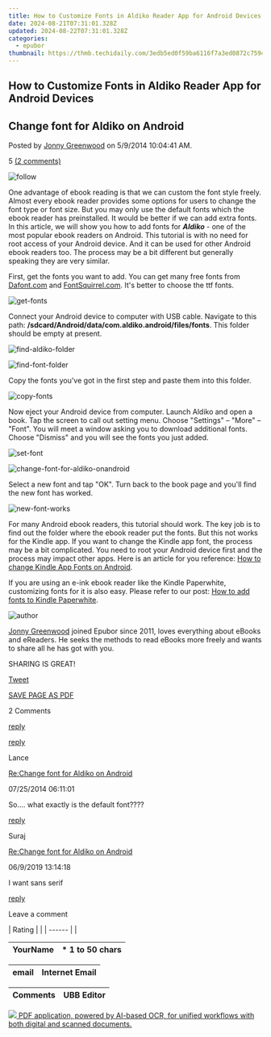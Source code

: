 ```yaml
---
title: How to Customize Fonts in Aldiko Reader App for Android Devices
date: 2024-08-21T07:31:01.328Z
updated: 2024-08-22T07:31:01.328Z
categories:
  - epubor
thumbnail: https://thmb.techidaily.com/3edb5ed0f59ba6116f7a3ed0872c7594498c971b0508e76320f421ee17afaca1.jpg
---
```


## How to Customize Fonts in Aldiko Reader App for Android Devices

## Change font for Aldiko on Android

Posted by [Jonny Greenwood](https://plus.google.com/u/0/+JonnyGreenwood999) on 5/9/2014 10:04:41 AM.

5 [(2 comments)](http://www.epubor.com/#comment-area) 



![follow](http://www.epubor.com/images/follow.png)

One advantage of ebook reading is that we can custom the font style freely. Almost every ebook reader provides some options for users to change the font type or font size. But you may only use the default fonts which the ebook reader has preinstalled. It would be better if we can add extra fonts. In this article, we will show you how to add fonts for _**Aldiko**_ \- one of the most popular ebook readers on Android. This tutorial is with no need for root access of your Android device. And it can be used for other Android ebook readers too. The process may be a bit different but generally speaking they are very similar. 

First, get the fonts you want to add. You can get many free fonts from [Dafont.com](https://www.dafont.com/) and [FontSquirrel.com](http://www.fontsquirrel.com/). It's better to choose the ttf fonts.

![get-fonts](https://www.epubor.com/images/uppic/1-get-fonts.jpg)

Connect your Android device to computer with USB cable. Navigate to this path: **/sdcard/Android/data/com.aldiko.android/files/fonts**. This folder should be empty at present.

![find-aldiko-folder](https://www.epubor.com/images/uppic/2-find-aldiko-folder.jpg)

![find-font-folder](https://www.epubor.com/images/uppic/3-find-font-folder.jpg)

Copy the fonts you've got in the first step and paste them into this folder.

![copy-fonts](https://www.epubor.com/images/uppic/4-copy-fonts.jpg)

Now eject your Android device from computer. Launch Aldiko and open a book. Tap the screen to call out setting menu. Choose "Settings" – "More" – "Font". You will meet a window asking you to download additional fonts. Choose "Dismiss" and you will see the fonts you just added. 

![set-font](https://www.epubor.com/images/uppic/5-set-font.jpg)

![change-font-for-aldiko-onandroid](https://www.epubor.com/images/uppic/6-select-new-font.jpg)

Select a new font and tap "OK". Turn back to the book page and you'll find the new font has worked.

![new-font-works](https://www.epubor.com/images/uppic/7-new-font-works.jpg)

For many Android ebook readers, this tutorial should work. The key job is to find out the folder where the ebook reader put the fonts. But this not works for the Kindle app. If you want to change the Kindle app font, the process may be a bit complicated. You need to root your Android device first and the process may impact other apps. Here is an article for you reference: [How to change Kindle App Fonts on Android](http://lifehacker.com/5873409/how-to-change-kindle-app-fonts-on-android).

If you are using an e-ink ebook reader like the Kindle Paperwhite, customizing fonts for it is also easy. Please refer to our post: [How to add fonts to Kindle Paperwhite](https://tools.techidaily.com/epubor/products/).

![author](https://www.epubor.com/images/uppic/jonny.png)

[Jonny Greenwood](https://plus.google.com/u/0/+JonnyGreenwood999) joined Epubor since 2011, loves everything about eBooks and eReaders. He seeks the methods to read eBooks more freely and wants to share all he has got with you.

SHARING IS GREAT!

[Tweet](https://twitter.com/share) 

[SAVE PAGE AS PDF](https://tools.techidaily.com/epubor/products/) 



2 Comments

[reply](https://tools.techidaily.com/epubor/products/) 

[reply](https://tools.techidaily.com/epubor/products/) 

Lance

[Re:Change font for Aldiko on Android](https://tools.techidaily.com/epubor/products/)

07/25/2014 06:11:01

So.... what exactly is the default font????

[reply](https://tools.techidaily.com/epubor/products/) 

Suraj

[Re:Change font for Aldiko on Android](https://tools.techidaily.com/epubor/products/)

06/9/2019 13:14:18

I want sans serif

[reply](https://tools.techidaily.com/epubor/products/) 

Leave a comment

| Rating |  |
| ------ |  |

| YourName | \*  1 to 50 chars |
| -------- | ----------------- |

| email | Internet Email |
| ----- | -------------- |

| Comments | UBB Editor |
| -------- | ---------- |

<ins class="adsbygoogle"
     style="display:block"
     data-ad-format="autorelaxed"
     data-ad-client="ca-pub-7571918770474297"
     data-ad-slot="1223367746"></ins>



<ins class="adsbygoogle"
     style="display:block"
     data-ad-client="ca-pub-7571918770474297"
     data-ad-slot="8358498916"
     data-ad-format="auto"
     data-full-width-responsive="true"></ins>



<!-- affiliate ads begin -->
<a href="https://checkout.abbyy.com/order/checkout.php?PRODS=39254549&QTY=1&AFFILIATE=108875&CART=1"> <img src="https://secure.avangate.com/images/merchant/0e5fb5c76fca16adbee503c9aff393cd/products/8_FR-Badges-NEW-FR-Standard-16-WIN-200.png" border="0"> PDF application, powered by AI-based OCR, for unified workflows with both digital and scanned documents. </a>
<!-- affiliate ads end -->